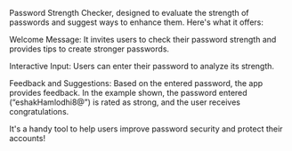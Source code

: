 Password Strength Checker, designed to evaluate the strength of passwords and suggest ways to enhance them. Here's what it offers:

Welcome Message: It invites users to check their password strength and provides tips to create stronger passwords.

Interactive Input: Users can enter their password to analyze its strength.

Feedback and Suggestions: Based on the entered password, the app provides feedback. In the example shown, the password entered (“eshakHamlodhi8@”) is rated as strong, and the user receives congratulations.

It's a handy tool to help users improve password security and protect their accounts!
